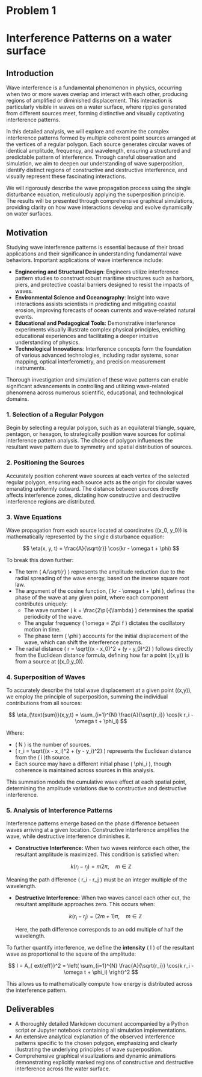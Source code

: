 # Problem 1

# Interference Patterns on a water surface

## Introduction

Wave interference is a fundamental phenomenon in physics, occurring when two or more waves overlap and interact with each other, producing regions of amplified or diminished displacement. This interaction is particularly visible in waves on a water surface, where ripples generated from different sources meet, forming distinctive and visually captivating interference patterns.

In this detailed analysis, we will explore and examine the complex interference patterns formed by multiple coherent point sources arranged at the vertices of a regular polygon. Each source generates circular waves of identical amplitude, frequency, and wavelength, ensuring a structured and predictable pattern of interference. Through careful observation and simulation, we aim to deepen our understanding of wave superposition, identify distinct regions of constructive and destructive interference, and visually represent these fascinating interactions.

We will rigorously describe the wave propagation process using the single disturbance equation, meticulously applying the superposition principle. The results will be presented through comprehensive graphical simulations, providing clarity on how wave interactions develop and evolve dynamically on water surfaces.

## Motivation

Studying wave interference patterns is essential because of their broad applications and their significance in understanding fundamental wave behaviors. Important applications of wave interference include:

- **Engineering and Structural Design**: Engineers utilize interference pattern studies to construct robust maritime structures such as harbors, piers, and protective coastal barriers designed to resist the impacts of waves.
- **Environmental Science and Oceanography**: Insight into wave interactions assists scientists in predicting and mitigating coastal erosion, improving forecasts of ocean currents and wave-related natural events.
- **Educational and Pedagogical Tools**: Demonstrative interference experiments visually illustrate complex physical principles, enriching educational experiences and facilitating a deeper intuitive understanding of physics.
- **Technological Innovations**: Interference concepts form the foundation of various advanced technologies, including radar systems, sonar mapping, optical interferometry, and precision measurement instruments.

Thorough investigation and simulation of these wave patterns can enable significant advancements in controlling and utilizing wave-related phenomena across numerous scientific, educational, and technological domains.

### 1. Selection of a Regular Polygon

Begin by selecting a regular polygon, such as an equilateral triangle, square, pentagon, or hexagon, to strategically position wave sources for optimal interference pattern analysis. The choice of polygon influences the resultant wave pattern due to symmetry and spatial distribution of sources.

### 2. Positioning the Sources

Accurately position coherent wave sources at each vertex of the selected regular polygon, ensuring each source acts as the origin for circular waves emanating uniformly outward. The distance between sources directly affects interference zones, dictating how constructive and destructive interference regions are distributed.

### 3. Wave Equations

Wave propagation from each source located at coordinates \((x_0, y_0)\) is mathematically represented by the single disturbance equation:

$$
\eta(x, y, t) = \frac{A}{\sqrt{r}} \cos(kr - \omega t + \phi)
$$

To break this down further:
- The term \( A/\sqrt{r} \) represents the amplitude reduction due to the radial spreading of the wave energy, based on the inverse square root law.
- The argument of the cosine function, \( kr - \omega t + \phi \), defines the phase of the wave at any given point, where each component contributes uniquely:
  - The wave number \( k = \frac{2\pi}{\lambda} \) determines the spatial periodicity of the wave.
  - The angular frequency \( \omega = 2\pi f \) dictates the oscillatory motion in time.
  - The phase term \( \phi \) accounts for the initial displacement of the wave, which can shift the interference patterns.
- The radial distance \( r = \sqrt{(x - x_0)^2 + (y - y_0)^2} \) follows directly from the Euclidean distance formula, defining how far a point \((x,y)\) is from a source at \((x_0,y_0)\).

### 4. Superposition of Waves

To accurately describe the total wave displacement at a given point \((x,y)\), we employ the principle of superposition, summing the individual contributions from all sources:

$$
\eta_{\text{sum}}(x,y,t) = \sum_{i=1}^{N} \frac{A}{\sqrt{r_i}} \cos(k r_i - \omega t + \phi_i)
$$

Where:
- \( N \) is the number of sources.
- \( r_i = \sqrt{(x - x_i)^2 + (y - y_i)^2} \) represents the Euclidean distance from the \( i \)th source.
- Each source may have a different initial phase \( \phi_i \), though coherence is maintained across sources in this analysis.

This summation models the cumulative wave effect at each spatial point, determining the amplitude variations due to constructive and destructive interference.

### 5. Analysis of Interference Patterns

Interference patterns emerge based on the phase difference between waves arriving at a given location. Constructive interference amplifies the wave, while destructive interference diminishes it.

- **Constructive Interference:** When two waves reinforce each other, the resultant amplitude is maximized. This condition is satisfied when:
  
 $$
  k (r_i - r_j) = m 2\pi, \quad m \in \mathbb{Z}
 $$
  
  Meaning the path difference \( r_i - r_j \) must be an integer multiple of the wavelength.

- **Destructive Interference:** When two waves cancel each other out, the resultant amplitude approaches zero. This occurs when:
  
  $$
  k (r_i - r_j) = (2m + 1) \pi, \quad m \in \mathbb{Z}
  $$
  
  Here, the path difference corresponds to an odd multiple of half the wavelength.

To further quantify interference, we define the **intensity** \( I \) of the resultant wave as proportional to the square of the amplitude:

$$
I = A_{	ext{eff}}^2 = \left( \sum_{i=1}^{N} \frac{A}{\sqrt{r_i}} \cos(k r_i - \omega t + \phi_i) \right)^2
$$

This allows us to mathematically compute how energy is distributed across the interference pattern.

## Deliverables

- A thoroughly detailed Markdown document accompanied by a Python script or Jupyter notebook containing all simulation implementations.
- An extensive analytical explanation of the observed interference patterns specific to the chosen polygon, emphasizing and clearly illustrating the underlying principles of wave superposition.
- Comprehensive graphical visualizations and dynamic animations demonstrating explicitly marked regions of constructive and destructive interference across the water surface.

